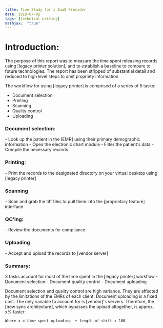 ```yaml
---
title: Time Study for a SaaS Provider
date: 2018-07-02
tags: [technical writing]
mathjax:  "true"
---
```


<h1>Introduction:</h1>
The purpose of this report was to measure the time spent releasing records using [legacy
printer solution], and to establish a baseline to compare to future technologies. The report has
been stripped of substantial detail and reduced to high level steps to omit propriety
information.

The workflow for using [legacy printer] is comprised of a series of 5 tasks:
  - Document selection
  - Printing
  - Scanning
  - Quality control
  - Uploading

<h3>Document selection:</h3>
  - Look up the patient in the [EMR] using their primary demographic information
  - Open the electronic chart module
  - Filter the patient's data
  - Compile the necessary records

<h3>Printing:</h3>
  - Print the records to the designated directory on your virtual desktop using [legacy printer]

<h3>Scanning</h3>
  - Scan and grab the tiff files to pull them into the [proprietary feature] interface

<h3>QC’ing:</h3>
  - Review the documents for compliance

<h3>Uploading</h3>
  - Accept and upload the records to [vendor server]

<h3>Summary:</h3>
3 tasks account for most of the time spent in the [legacy printer] workflow
  - Document selection
  - Document quality control
  - Document uploading

Document selection and quality control are high variance. They are affected by the limitations of the EMRs of each client. Document uploading is a fixed cost. The only variable to account for is [vendor]'s servers. Therefore, the [new sync architecture], which bypasses the upload altogether, is approx. x% faster:

```
Where x = time spent uploading  ÷ length of shift x 100

```

